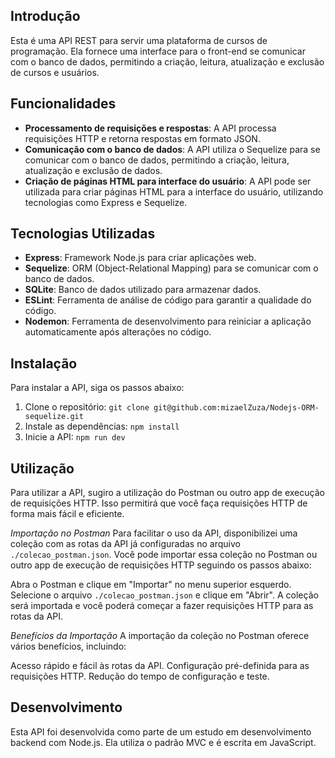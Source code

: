 **Introdução**
---------------

Esta é uma API REST para servir uma plataforma de cursos de programação. 
Ela fornece uma interface para o front-end se comunicar com o banco de dados, permitindo a criação, leitura, atualização e exclusão de cursos e usuários.


**Funcionalidades**
-----------------

* **Processamento de requisições e respostas**: A API processa requisições HTTP e retorna respostas em formato JSON.
* **Comunicação com o banco de dados**: A API utiliza o Sequelize para se comunicar com o banco de dados, permitindo a criação, leitura, atualização e exclusão de dados.
* **Criação de páginas HTML para interface do usuário**: A API pode ser utilizada para criar páginas HTML para a interface do usuário, utilizando tecnologias como Express e Sequelize.

**Tecnologias Utilizadas**
-------------------------

* **Express**: Framework Node.js para criar aplicações web.
* **Sequelize**: ORM (Object-Relational Mapping) para se comunicar com o banco de dados.
* **SQLite**: Banco de dados utilizado para armazenar dados.
* **ESLint**: Ferramenta de análise de código para garantir a qualidade do código.
* **Nodemon**: Ferramenta de desenvolvimento para reiniciar a aplicação automaticamente após alterações no código.

**Instalação**
--------------

Para instalar a API, siga os passos abaixo:

1. Clone o repositório: `git clone git@github.com:mizaelZuza/Nodejs-ORM-sequelize.git`
2. Instale as dependências: `npm install`
3. Inicie a API: `npm run dev`

**Utilização**
--------------
Para utilizar a API, sugiro a utilização do Postman ou outro app de execução de requisições HTTP. 
Isso permitirá que você faça requisições HTTP de forma mais fácil e eficiente.

*Importação no Postman*
Para facilitar o uso da API, disponibilizei uma coleção com as rotas da API já configuradas no arquivo `./colecao_postman.json`. 
Você pode importar essa coleção no Postman ou outro app de execução de requisições HTTP seguindo os passos abaixo:

Abra o Postman e clique em "Importar" no menu superior esquerdo.
Selecione o arquivo `./colecao_postman.json` e clique em "Abrir".
A coleção será importada e você poderá começar a fazer requisições HTTP para as rotas da API.

*Benefícios da Importação*
A importação da coleção no Postman oferece vários benefícios, incluindo:

Acesso rápido e fácil às rotas da API.
Configuração pré-definida para as requisições HTTP.
Redução do tempo de configuração e teste.

**Desenvolvimento**
-----------------

Esta API foi desenvolvida como parte de um estudo em desenvolvimento backend com Node.js. Ela utiliza o padrão MVC e é escrita em JavaScript.



